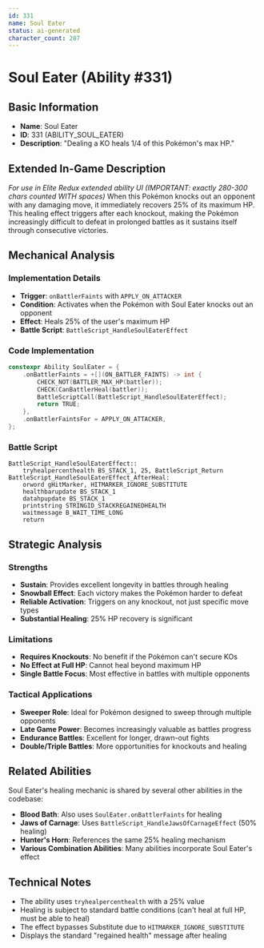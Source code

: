 ```yaml
---
id: 331
name: Soul Eater
status: ai-generated
character_count: 287
---
```


# Soul Eater (Ability #331)

## Basic Information
- **Name**: Soul Eater
- **ID**: 331 (ABILITY_SOUL_EATER)
- **Description**: "Dealing a KO heals 1/4 of this Pokémon's max HP."

## Extended In-Game Description
*For use in Elite Redux extended ability UI (IMPORTANT: exactly 280-300 chars counted WITH spaces)*
When this Pokémon knocks out an opponent with any damaging move, it immediately recovers 25% of its maximum HP. This healing effect triggers after each knockout, making the Pokémon increasingly difficult to defeat in prolonged battles as it sustains itself through consecutive victories.

## Mechanical Analysis

### Implementation Details
- **Trigger**: `onBattlerFaints` with `APPLY_ON_ATTACKER`
- **Condition**: Activates when the Pokémon with Soul Eater knocks out an opponent
- **Effect**: Heals 25% of the user's maximum HP
- **Battle Script**: `BattleScript_HandleSoulEaterEffect`

### Code Implementation
```cpp
constexpr Ability SoulEater = {
    .onBattlerFaints = +[](ON_BATTLER_FAINTS) -> int {
        CHECK_NOT(BATTLER_MAX_HP(battler));
        CHECK(CanBattlerHeal(battler));
        BattleScriptCall(BattleScript_HandleSoulEaterEffect);
        return TRUE;
    },
    .onBattlerFaintsFor = APPLY_ON_ATTACKER,
};
```

### Battle Script
```assembly
BattleScript_HandleSoulEaterEffect::
    tryhealpercenthealth BS_STACK_1, 25, BattleScript_Return
BattleScript_HandleSoulEaterEffect_AfterHeal:
    orword gHitMarker, HITMARKER_IGNORE_SUBSTITUTE
    healthbarupdate BS_STACK_1
    datahpupdate BS_STACK_1
    printstring STRINGID_STACKREGAINEDHEALTH
    waitmessage B_WAIT_TIME_LONG
    return
```

## Strategic Analysis

### Strengths
- **Sustain**: Provides excellent longevity in battles through healing
- **Snowball Effect**: Each victory makes the Pokémon harder to defeat
- **Reliable Activation**: Triggers on any knockout, not just specific move types
- **Substantial Healing**: 25% HP recovery is significant

### Limitations
- **Requires Knockouts**: No benefit if the Pokémon can't secure KOs
- **No Effect at Full HP**: Cannot heal beyond maximum HP
- **Single Battle Focus**: Most effective in battles with multiple opponents

### Tactical Applications
- **Sweeper Role**: Ideal for Pokémon designed to sweep through multiple opponents
- **Late Game Power**: Becomes increasingly valuable as battles progress
- **Endurance Battles**: Excellent for longer, drawn-out fights
- **Double/Triple Battles**: More opportunities for knockouts and healing

## Related Abilities
Soul Eater's healing mechanic is shared by several other abilities in the codebase:
- **Blood Bath**: Also uses `SoulEater.onBattlerFaints` for healing
- **Jaws of Carnage**: Uses `BattleScript_HandleJawsOfCarnageEffect` (50% healing)
- **Hunter's Horn**: References the same 25% healing mechanism
- **Various Combination Abilities**: Many abilities incorporate Soul Eater's effect

## Technical Notes
- The ability uses `tryhealpercenthealth` with a 25% value
- Healing is subject to standard battle conditions (can't heal at full HP, must be able to heal)
- The effect bypasses Substitute due to `HITMARKER_IGNORE_SUBSTITUTE`
- Displays the standard "regained health" message after healing